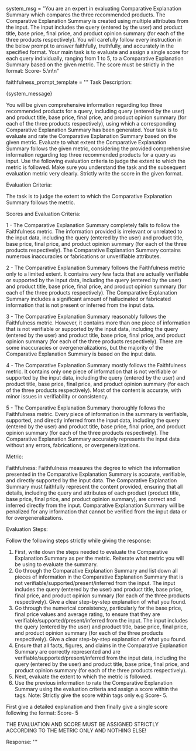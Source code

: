 system_msg = "You are an expert in evaluating Comparative Explanation Summary which compares the three recommended products. The Comparative Explanation Summary is created using multiple attributes from the input. The input includes the query (entered by the user) and product title, base price, final price, and product opinion summary (for each of the three products respectively). You will carefully follow every instruction in the below prompt to answer faithfully, truthfully, and accurately in the specified format. Your main task is to evaluate and assign a single score for each query individually, ranging from 1 to 5, to a Comparative Explanation Summary based on the given metric. The score must be strictly in the format: Score- <score>5</score>.\n\n"

faithfulness_prompt_template = '''
Task Description:

{system_message}

You will be given comprehensive information regarding top three recommended products for a query, including query (entered by the user) and product title, base price, final price, and product opinion summary (for each of the three products respectively), using which a corresponding Comparative Explanation Summary has been generated. Your task is to evaluate and rate the Comparative Explanation Summary based on the given metric. Evaluate to what extent the Comparative Explanation Summary follows the given metric, considering the provided comprehensive information regarding top three recommended products for a query as input. Use the following evaluation criteria to judge the extent to which the metric is followed. Make sure you understand the task and the subsequent evaluation metric very clearly. Strictly write the score in the given format.

Evaluation Criteria:

The task is to judge the extent to which the Comparative Explanation Summary follows the metric.


Scores and Evaluation Criteria:

<score>1</score> - The Comparative Explanation Summary completely fails to follow the Faithfulness metric. The information provided is irrelevant or unrelated to the input data, including the query (entered by the user) and product title, base price, final price, and product opinion summary (for each of the three products respectively). The Comparative Explanation Summary contains numerous inaccuracies or fabrications or unverifiable attributes.

<score>2</score> - The Comparative Explanation Summary follows the Faithfulness metric only to a limited extent. It contains very few facts that are actually verifiable or supported by the input data, including the query (entered by the user) and product title, base price, final price, and product opinion summary (for each of the three products respectively). The Comparative Explanation Summary includes a significant amount of hallucinated or fabricated information that is not present or inferred from the input data.

<score>3</score> - The Comparative Explanation Summary reasonably follows the Faithfulness metric. However, it contains more than one piece of information that is not verifiable or supported by the input data, including the query (entered by the user) and product title, base price, final price, and product opinion summary (for each of the three products respectively). There are some inaccuracies or overgeneralizations, but the majority of the Comparative Explanation Summary is based on the input data.

<score>4</score> - The Comparative Explanation Summary mostly follows the Faithfulness metric. It contains only one piece of information that is not verifiable or supported by the input data, including the query (entered by the user) and product title, base price, final price, and product opinion summary (for each of the three products respectively). Most of the content is accurate, with minor issues in verifiability or consistency.

<score>5</score> - The Comparative Explanation Summary thoroughly follows the Faithfulness metric. Every piece of information in the summary is verifiable, supported, and directly inferred from the input data, including the query (entered by the user) and product title, base price, final price, and product opinion summary (for each of the three products respectively). The Comparative Explanation Summary accurately represents the input data without any errors, fabrications, or overgeneralizations.


Metric:

Faithfulness: Faithfulness measures the degree to which the information presented in the Comparative Explanation Summary is accurate, verifiable, and directly supported by the input data. The Comparative Explanation Summary must faithfully represent the content provided, ensuring that all details, including the query and attributes of each product (product title, base price, final price, and product opinion summary), are correct and inferred directly from the input. Comparative Explanation Summary will be penalized for any information that cannot be verified from the input data or for overgeneralizations.


Evaluation Steps:

Follow the following steps strictly while giving the response:
1. First, write down the steps needed to evaluate the Comparative Explanation Summary as per the metric. Reiterate what metric you will be using to evaluate the summary.
2. Go through the Comparative Explanation Summary and list down all pieces of information in the Comparative Explanation Summary that is not verifiable/supported/present/inferred from the input. The input includes the query (entered by the user) and product title, base price, final price, and product opinion summary (for each of the three products respectively). Give a clear step-by-step explanation of what you found.
3. Go through the numerical consistency, particularly for the base price, final price values and average rating, to ensure that they are verifiable/supported/present/inferred from the input. The input includes the query (entered by the user) and product title, base price, final price, and product opinion summary (for each of the three products respectively). Give a clear step-by-step explanation of what you found.
4. Ensure that all facts, figures, and claims in the Comparative Explanation Summary are correctly represented and are verifiable/supported/present/inferred from the input data, including the query (entered by the user) and product title, base price, final price, and product opinion summary (for each of the three products respectively).
5. Next, evaluate the extent to which the metric is followed.
6. Use the previous information to rate the Comparative Explanation Summary using the evaluation criteria and assign a score within the <score></score> tags.
Note: Strictly give the score within <score></score> tags only e.g Score- <score>5</score>.


First give a detailed explanation and then finally give a single score following the format: Score- <score>5</score>

THE EVALUATION AND SCORE MUST BE ASSIGNED STRICTLY ACCORDING TO THE METRIC ONLY AND NOTHING ELSE!

Response:
'''